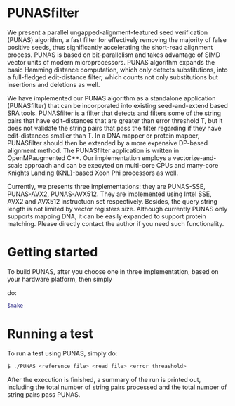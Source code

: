 # **PUNASfilter**

We present a parallel ungapped-alignment-featured seed verification (PUNAS) algorithm,
a fast filter for effectively removing the majority of false positive seeds, thus significantly 
accelerating the short-read alignment process. PUNAS is based on bit-parallelism and takes
advantage of SIMD vector units of modern microprocessors.  PUNAS algorithm expands the basic Hamming 
distance computation, which only detects substitutions, into a full-fledged edit-distance filter, which 
counts not only substitutions but insertions and deletions as well. 

We have implemented our PUNAS algorithm as a standalone application (PUNASfilter) that can be 
incorporated into existing seed-and-extend based SRA tools. PUNASfilter is a filter that detects and 
filters some of the string pairs that have edit-distances that are greater than error threshold T, but it 
does not validate the string pairs that pass the filter regarding if they have edit-distances smaller than 
T. In a DNA mapper or protein mapper, PUNASfilter should then be extended by a more expensive DP-based alignment method. The PUNASfilter application is written in OpenMPaugmented C++. Our implementation 
employs a vectorize-and-scale approach and can be execyted on multi-core CPUs and many-core Knights 
Landing (KNL)-based Xeon Phi processors as well.

Currently, we presents three implementations: they are PUNAS-SSE, PUNAS-AVX2, PUNAS-AVX512. They are 
implemented using Intel SSE, AVX2 and AVX512 instructuon set respectively. Besides, the query string 
length is not limited by vector registers size. Although currently PUNAS only supports mapping DNA, it can 
be easily expanded to support protein matching. Please directly contact the author if you need such 
functionality. 

# **Getting started**

To build PUNAS, after you choose one in three implementation, based on your hardware platform, then simply 

do:
```bash
$make
```
# **Running a test**

To run a test using PUNAS, simply do:

```bash
$ ./PUNAS <reference file> <read file> <error threashold>
```
After the execution is finished, a summary of the run is printed out, including the total number of string 
pairs processed and the total number of string pairs pass PUNAS.



